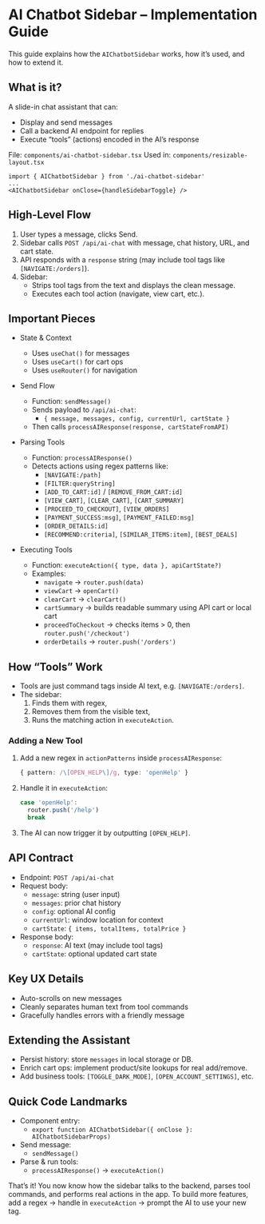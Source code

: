 # AI Chatbot Sidebar – Implementation Guide

This guide explains how the `AIChatbotSidebar` works, how it’s used, and how to extend it.

## What is it?
A slide-in chat assistant that can:
- Display and send messages
- Call a backend AI endpoint for replies
- Execute “tools” (actions) encoded in the AI’s response

File: `components/ai-chatbot-sidebar.tsx`
Used in: `components/resizable-layout.tsx`

```7:99:components/resizable-layout.tsx
import { AIChatbotSidebar } from './ai-chatbot-sidebar'
...
<AIChatbotSidebar onClose={handleSidebarToggle} />
```

## High-Level Flow
1. User types a message, clicks Send.
2. Sidebar calls `POST /api/ai-chat` with message, chat history, URL, and cart state.
3. API responds with a `response` string (may include tool tags like `[NAVIGATE:/orders]`).
4. Sidebar:
   - Strips tool tags from the text and displays the clean message.
   - Executes each tool action (navigate, view cart, etc.).

## Important Pieces
- State & Context
  - Uses `useChat()` for messages
  - Uses `useCart()` for cart ops
  - Uses `useRouter()` for navigation

- Send Flow
  - Function: `sendMessage()`
  - Sends payload to `/api/ai-chat`:
    - `{ message, messages, config, currentUrl, cartState }`
  - Then calls `processAIResponse(response, cartStateFromAPI)`

- Parsing Tools
  - Function: `processAIResponse()`
  - Detects actions using regex patterns like:
    - `[NAVIGATE:/path]`
    - `[FILTER:queryString]`
    - `[ADD_TO_CART:id]` / `[REMOVE_FROM_CART:id]`
    - `[VIEW_CART]`, `[CLEAR_CART]`, `[CART_SUMMARY]`
    - `[PROCEED_TO_CHECKOUT]`, `[VIEW_ORDERS]`
    - `[PAYMENT_SUCCESS:msg]`, `[PAYMENT_FAILED:msg]`
    - `[ORDER_DETAILS:id]`
    - `[RECOMMEND:criteria]`, `[SIMILAR_ITEMS:item]`, `[BEST_DEALS]`

- Executing Tools
  - Function: `executeAction({ type, data }, apiCartState?)`
  - Examples:
    - `navigate` → `router.push(data)`
    - `viewCart` → `openCart()`
    - `clearCart` → `clearCart()`
    - `cartSummary` → builds readable summary using API cart or local cart
    - `proceedToCheckout` → checks items > 0, then `router.push('/checkout')`
    - `orderDetails` → `router.push('/orders')`

## How “Tools” Work
- Tools are just command tags inside AI text, e.g. `[NAVIGATE:/orders]`.
- The sidebar:
  1) Finds them with regex,
  2) Removes them from the visible text,
  3) Runs the matching action in `executeAction`.

### Adding a New Tool
1. Add a new regex in `actionPatterns` inside `processAIResponse`:
   ```ts
   { pattern: /\[OPEN_HELP\]/g, type: 'openHelp' }
   ```
2. Handle it in `executeAction`:
   ```ts
   case 'openHelp':
     router.push('/help')
     break
   ```
3. The AI can now trigger it by outputting `[OPEN_HELP]`.

## API Contract
- Endpoint: `POST /api/ai-chat`
- Request body:
  - `message`: string (user input)
  - `messages`: prior chat history
  - `config`: optional AI config
  - `currentUrl`: window location for context
  - `cartState`: `{ items, totalItems, totalPrice }`
- Response body:
  - `response`: AI text (may include tool tags)
  - `cartState`: optional updated cart state

## Key UX Details
- Auto-scrolls on new messages
- Cleanly separates human text from tool commands
- Gracefully handles errors with a friendly message

## Extending the Assistant
- Persist history: store `messages` in local storage or DB.
- Enrich cart ops: implement product/site lookups for real add/remove.
- Add business tools: `[TOGGLE_DARK_MODE]`, `[OPEN_ACCOUNT_SETTINGS]`, etc.

## Quick Code Landmarks
- Component entry:
  - `export function AIChatbotSidebar({ onClose }: AIChatbotSidebarProps)`
- Send message:
  - `sendMessage()`
- Parse & run tools:
  - `processAIResponse()` → `executeAction()`

That’s it! You now know how the sidebar talks to the backend, parses tool commands, and performs real actions in the app. To build more features, add a regex → handle in `executeAction` → prompt the AI to use your new tag.
